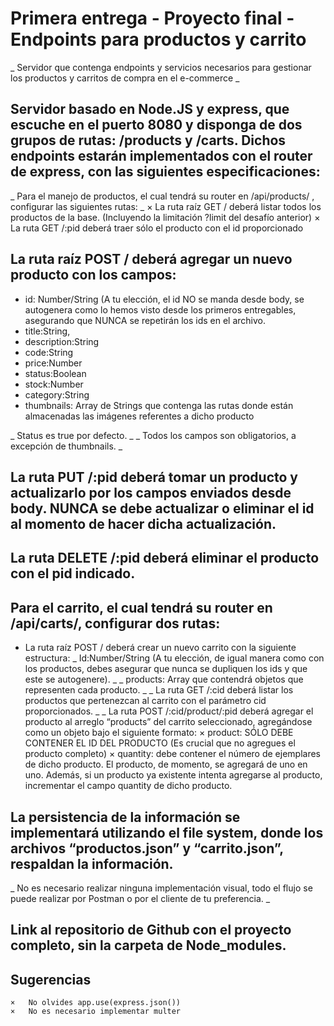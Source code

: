 # Primera entrega - Proyecto final - Endpoints para productos y carrito

_ Servidor que contenga endpoints y servicios necesarios para gestionar los productos y carritos de compra en el e-commerce _

## Servidor basado en Node.JS y express, que escuche en el puerto 8080 y disponga de dos grupos de rutas: /products y /carts. Dichos endpoints estarán implementados con el router de express, con las siguientes especificaciones:

_ Para el manejo de productos, el cual tendrá su router en /api/products/ , configurar las siguientes rutas: _
    × La ruta raíz GET / deberá listar todos los productos de la base. (Incluyendo la limitación ?limit del desafío anterior)
    × La ruta GET /:pid deberá traer sólo el producto con el id proporcionado

## La ruta raíz POST / deberá agregar un nuevo producto con los campos:
- id: Number/String (A tu elección, el id NO se manda desde body, se autogenera como lo hemos visto desde los primeros entregables, asegurando que NUNCA se repetirán los ids en el archivo.
- title:String,
- description:String
- code:String
- price:Number
- status:Boolean
- stock:Number
- category:String
- thumbnails: Array de Strings que contenga las rutas donde están almacenadas las imágenes referentes a dicho producto

_ Status es true por defecto. _
_ Todos los campos son obligatorios, a excepción de thumbnails. _

## La ruta PUT /:pid deberá tomar un producto y actualizarlo por los campos enviados desde body. NUNCA se debe actualizar o eliminar el id al momento de hacer dicha actualización.

## La ruta DELETE /:pid deberá eliminar el producto con el pid indicado. 



## Para el carrito, el cual tendrá su router en /api/carts/, configurar dos rutas:
- La ruta raíz POST / deberá crear un nuevo carrito con la siguiente estructura:
_ Id:Number/String (A tu elección, de igual manera como con los productos, debes asegurar que nunca se dupliquen los ids y que este se autogenere). _
_ products: Array que contendrá objetos que representen cada producto. _
_ La ruta GET /:cid deberá listar los productos que pertenezcan al carrito con el parámetro cid proporcionados. _
_ La ruta POST /:cid/product/:pid deberá agregar el producto al arreglo “products” del carrito seleccionado, agregándose como un objeto bajo el siguiente formato:
×   product: SÓLO DEBE CONTENER EL ID DEL PRODUCTO (Es crucial que no agregues el producto completo)
×   quantity: debe contener el número de ejemplares de dicho producto. El producto, de momento, se agregará de uno en uno.
Además, si un producto ya existente intenta agregarse al producto, incrementar el campo quantity de dicho producto. 


## La persistencia de la información se implementará utilizando el file system, donde los archivos “productos.json” y “carrito.json”, respaldan la información.
_ No es necesario realizar ninguna implementación visual, todo el flujo se puede realizar por Postman o por el cliente de tu preferencia. _

## Link al repositorio de Github con el proyecto completo, sin la carpeta de Node_modules.


## Sugerencias
    ×   No olvides app.use(express.json())
    ×   No es necesario implementar multer